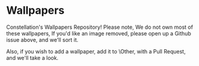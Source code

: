# Wallpapers
Constellation's Wallpapers Repository!
Please note, We do not own most of these wallpapers, If you'd like an image removed, please open up a Github issue above, and we'll sort it.

Also, if you wish to add a wallpaper, add it to \Other, with a Pull Request, and we'll take a look.
